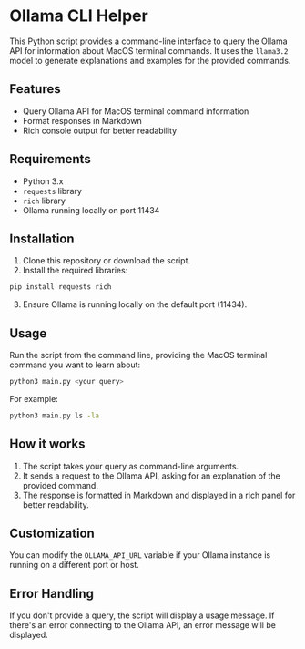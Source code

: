 # Ollama CLI Helper

This Python script provides a command-line interface to query the Ollama API for information about MacOS terminal commands. It uses the `llama3.2` model to generate explanations and examples for the provided commands.

## Features

- Query Ollama API for MacOS terminal command information
- Format responses in Markdown
- Rich console output for better readability

## Requirements

- Python 3.x
- `requests` library
- `rich` library
- Ollama running locally on port 11434

## Installation

1. Clone this repository or download the script.
2. Install the required libraries:

```bash
pip install requests rich
```

3. Ensure Ollama is running locally on the default port (11434).

## Usage

Run the script from the command line, providing the MacOS terminal command you want to learn about:

```bash
python3 main.py <your query>
```

For example:

```bash
python3 main.py ls -la
```

## How it works

1. The script takes your query as command-line arguments.
2. It sends a request to the Ollama API, asking for an explanation of the provided command.
3. The response is formatted in Markdown and displayed in a rich panel for better readability.

## Customization

You can modify the `OLLAMA_API_URL` variable if your Ollama instance is running on a different port or host.

## Error Handling

If you don't provide a query, the script will display a usage message.
If there's an error connecting to the Ollama API, an error message will be displayed.
